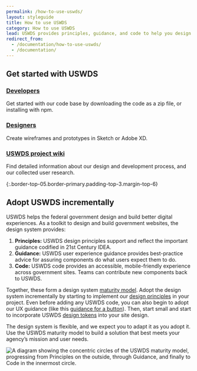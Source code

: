 ```yaml
---
permalink: /how-to-use-uswds/
layout: styleguide
title: How to use USWDS
category: How to use USWDS
lead: USWDS provides principles, guidance, and code to help you design and build accessible, mobile-friendly government websites and digital services.
redirect_from:
  - /documentation/how-to-use-uswds/
  - /documentation/
---
```


## Get started with USWDS

<div class="grid-row grid-gap flex-align-stretch margin-top-4">
  <div class="tablet:grid-col display-flex flex-align-stretch">
    <div class="site-docs-card-link">
      <h3 class="font-lang-lg margin-0">
        <a href="{{ site.baseurl }}/getting-started/developers/" class="text-no-underline text-primary hover:text-underline block-link">Developers</a>
      </h3>
      <p class="margin-top-1">Get started with our code base by downloading the code as a zip file, or installing with npm.</p>
    </div>
  </div>
  <div class="margin-top-2 tablet:margin-top-0 tablet:grid-col display-flex flex-align-stretch">
    <div class="site-docs-card-link">
      <h3 class="font-lang-lg margin-0">
        <a href="{{ site.baseurl }}/getting-started/designers/" class="text-no-underline text-primary hover:text-underline block-link">Designers</a>
      </h3>
      <p class="margin-top-1">Create wireframes and prototypes in Sketch or Adobe XD.</p>
    </div>
  </div>
  <div class="tablet:grid-col margin-top-2 tablet:margin-top-0 display-flex flex-align-stretch">
    <div class="site-docs-card-link">
      <h3 class="font-lang-lg margin-0">
        <a href="https://github.com/uswds/uswds/wiki" class="block-link text-no-underline text-primary hover:text-underline">USWDS project wiki</a>
      </h3>
      <p class="margin-top-1">Find detailed information about our design and development process, and our collected user research.</p>
    </div>
  </div>
</div>

{:.border-top-05.border-primary.padding-top-3.margin-top-6}

## Adopt USWDS incrementally

<div class="">
  <div class="grid-row">
    <div class="tablet:grid-col-7">
      <div class="">
        <p>USWDS helps the federal government design and build better digital experiences. As a toolkit to design and build government websites, the design system provides:</p>
        <ol>
          <li><strong>Principles:</strong> USWDS design principles support and reflect the important guidance codified in 21st Century IDEA.</li>
          <li><strong>Guidance:</strong> USWDS user experience guidance provides best-practice advice for assuring components do what users expect them to do.</li>
          <li><strong>Code:</strong> USWDS code provides an accessible, mobile-friendly experience across government sites. Teams can contribute new components back to USWDS.</li>
        </ol>
        <p>Together, these form a design system <a href="{{ site.baseurl }}/maturity-model">maturity model</a>. Adopt the design system incrementally by starting to implement our <a href="{{ site.baseurl }}/design-principles">design principles</a> in your project. Even before adding any USWDS code, you can also begin to adopt our UX guidance (like this <a href="{{ site.baseurl }}/components/button/">guidance for a button</a>). Then, start small and start to incorporate USWDS <a href="{{ site.baseurl }}/design-tokens">design tokens</a> into your site design.</p>
        <p>The design system is flexible, and we expect you to adapt it as you adopt it. Use the USWDS maturity model to build a solution that best meets your agency’s mission and user needs.</p>
      </div>
    </div>
    <div class="tablet:grid-col-5">
      <div class="padding-2 tablet:padding-left-4">
        <img src="{{ site.baseurl }}/img/maturity-model.svg" role="img" alt="A diagram showing the concentric circles of the USWDS maturity model, progressing from Principles on the outside, through Guidance, and finally to Code in the innermost circle.">
      </div>
    </div>

  </div>
</div>
